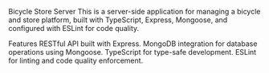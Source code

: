 Bicycle Store Server
This is a server-side application for managing a bicycle and store  platform, built with TypeScript, Express, Mongoose, and configured with ESLint for code quality.

Features
RESTful API built with Express.
MongoDB integration for database operations using Mongoose.
TypeScript for type-safe development.
ESLint for linting and code quality enforcement.